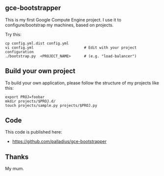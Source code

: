 gce-bootstrapper
----------------

This is my first Google Compute Engine project. I use it to configure/bootstrap my machines,
based on projects.

Try this:

    cp config.yml.dist config.yml
    vi config.yml                       # Edit with your project configuration
    ./bootstrap.py  <PROJECT_NAME>      # (e.g. "load-balancer")

Build your own project
----------------------

To build your own application, please follow the structure of my projects like this:

    export PROJ=foobar
	mkdir projects/$PROJ.d/
	touch projects/sample.py projects/$PROJ.py


Code
----

This code is published here:

* https://github.com/palladius/gce-bootstrapper


Thanks
------

My mum.

